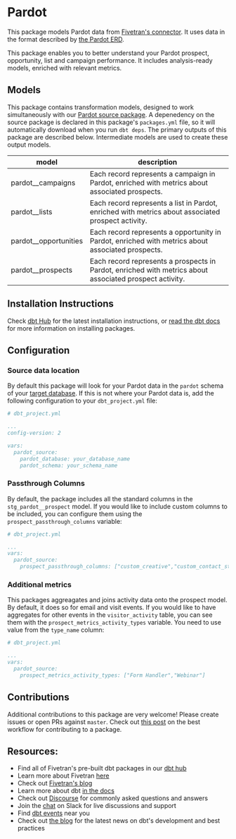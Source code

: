 # Pardot 

This package models Pardot data from [Fivetran's connector](https://fivetran.com/docs/applications/pardot). It uses data in the format described by [the Pardot ERD](https://docs.google.com/presentation/d/1YQquOmlb7pIMI1Tcc2Qcner4rSCI8RYdrie1DRkJzds/edit#slide=id.g244d368397_0_1).

This package enables you to better understand your Pardot prospect, opportunity, list and campaign performance. It includes analysis-ready models, enriched with relevant metrics.

## Models

This package contains transformation models, designed to work simultaneously with our [Pardot source package](https://github.com/fivetran/dbt_pardot_source). A depenedency on the source package is declared in this package's `packages.yml` file, so it will automatically download when you run `dbt deps`. The primary outputs of this package are described below. Intermediate models are used to create these output models.

| **model**                | **description**                                                                                                     |
| ------------------------ | ------------------------------------------------------------------------------------------------------------------- |
| pardot__campaigns        | Each record represents a campaign in Pardot, enriched with metrics about associated prospects.                      |
| pardot__lists            | Each record represents a list in Pardot, enriched with metrics about associated prospect activity.                  |
| pardot__opportunities    | Each record represents a opportunity in Pardot, enriched with metrics about associated prospects.                   |
| pardot__prospects        | Each record represents a prospects in Pardot, enriched with metrics about associated prospect activity.             |


## Installation Instructions
Check [dbt Hub](https://hub.getdbt.com/) for the latest installation instructions, or [read the dbt docs](https://docs.getdbt.com/docs/package-management) for more information on installing packages.

## Configuration

### Source data location

By default this package will look for your Pardot data in the `pardot` schema of your [target database](https://docs.getdbt.com/docs/running-a-dbt-project/using-the-command-line-interface/configure-your-profile). If this is not where your Pardot data is, add the following configuration to your `dbt_project.yml` file:

```yml
# dbt_project.yml

...
config-version: 2

vars:
  pardot_source:
    pardot_database: your_database_name
    pardot_schema: your_schema_name 
```

### Passthrough Columns

By default, the package includes all the standard columns in the `stg_pardot__prospect` model. If you would like to include custom columns to be included, you can configure them using the `prospect_passthrough_columns` variable:

```yml
# dbt_project.yml

...
vars:
  pardot_source:
    prospect_passthrough_columns: ["custom_creative","custom_contact_state"]
```

### Additional metrics

This packages aggreagates and joins activity data onto the prospect model. By default, it does so for email and visit events. If you would like to have aggregates for other events in the `visitor_activity` table, you can see them with the `prospect_metrics_activity_types` variable. You need to use value from the `type_name` column:

```yml
# dbt_project.yml

...
vars:
  pardot_source:
    prospect_metrics_activity_types: ["Form Handler","Webinar"]
```


## Contributions

Additional contributions to this package are very welcome! Please create issues
or open PRs against `master`. Check out 
[this post](https://discourse.getdbt.com/t/contributing-to-a-dbt-package/657) 
on the best workflow for contributing to a package.

## Resources:
- Find all of Fivetran's pre-built dbt packages in our [dbt hub](https://hub.getdbt.com/fivetran/)
- Learn more about Fivetran [here](https://fivetran.com/docs)
- Check out [Fivetran's blog](https://fivetran.com/blog)
- Learn more about dbt [in the docs](https://docs.getdbt.com/docs/introduction)
- Check out [Discourse](https://discourse.getdbt.com/) for commonly asked questions and answers
- Join the [chat](http://slack.getdbt.com/) on Slack for live discussions and support
- Find [dbt events](https://events.getdbt.com) near you
- Check out [the blog](https://blog.getdbt.com/) for the latest news on dbt's development and best practices